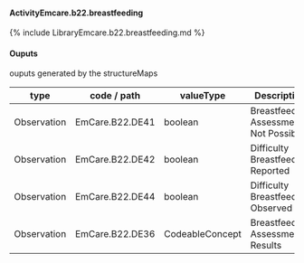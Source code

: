 #### ActivityEmcare.b22.breastfeeding

{% include LibraryEmcare.b22.breastfeeding.md %}
#### Ouputs

ouputs generated by the structureMaps

| type | code / path | valueType | Description |
|---|---|---|---|
| Observation | EmCare.B22.DE41 | boolean | Breastfeeding Assessment Not Possible |
| Observation | EmCare.B22.DE42 | boolean | Difficulty Breastfeeding Reported |
| Observation | EmCare.B22.DE44 | boolean | Difficulty Breastfeeding Observed |
| Observation | EmCare.B22.DE36 | CodeableConcept | Breastfeeding Assessment Results |

